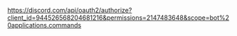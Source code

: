 https://discord.com/api/oauth2/authorize?client_id=944526568204681216&permissions=2147483648&scope=bot%20applications.commands